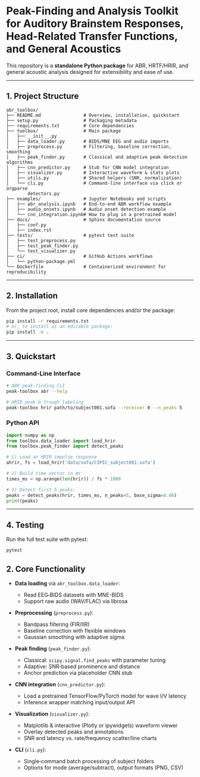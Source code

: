 # Peak-Finding and Analysis Toolkit for Auditory Brainstem Responses, Head-Related Transfer Functions, and General Acoustics

This repository is a **standalone Python package** for ABR, HRTF/HRIR, and general acoustic analysis designed for extensibility and ease of use.

---

## 1. Project Structure
```
abr_toolbox/
├── README.md                # Overview, installation, quickstart
├── setup.py                 # Packaging metadata
├── requirements.txt         # Core dependencies
├── toolbox/                 # Main package
│   ├── __init__.py
│   ├── data_loader.py       # BIDS/MNE EEG and audio imports
│   ├── preprocess.py        # Filtering, baseline correction, smoothing
│   ├── peak_finder.py       # Classical and adaptive peak detection algorithms
│   ├── cnn_predictor.py     # Stub for CNN model integration
│   ├── visualizer.py        # Interactive waveform & stats plots
│   ├── utils.py             # Shared helpers (SNR, normalization)
│   └── cli.py               # Command‐line interface via click or argparse
        detectors.py
├── examples/                # Jupyter Notebooks and scripts
│   ├── abr_analysis.ipynb   # End‐to‐end ABR workflow example
│   ├── audio_onsets.ipynb   # Audio onset detection example
│   └── cnn_integration.ipynb# How to plug in a pretrained model
├── docs/                    # Sphinx documentation source
│   ├── conf.py
│   ├── index.rst
├── tests/                   # pytest test suite
│   ├── test_preprocess.py
│   ├── test_peak_finder.py
│   └── test_visualizer.py
├── ci/                      # GitHub Actions workflows
│   └── python-package.yml
└── Dockerfile               # Containerized environment for reproducibility
```

---

## 2. Installation

From the project root, install core dependencies and/or the package:

```bash
pip install -r requirements.txt
# or, to install as an editable package:
pip install -e .
```

---

## 3. Quickstart

### Command-Line Interface

```bash
# ABR peak-finding CLI
peak-toolbox abr --help

# HRIR peak & trough labeling
peak-toolbox hrir path/to/subject001.sofa --receiver 0 --n_peaks 5
```

### Python API

```python
import numpy as np
from toolbox.data_loader import load_hrir
from toolbox.peak_finder import detect_peaks

# 1) Load an HRIR impulse response
ahrir, fs = load_hrir('data/sofa/CIPIC_subject001.sofa')

# 2) Build time vector in ms
times_ms = np.arange(len(hrir)) / fs * 1000

# 3) Detect first 5 peaks:
peaks = detect_peaks(hrir, times_ms, n_peaks=5, base_sigma=0.06)
print(peaks)
```

---

## 4. Testing

Run the full test suite with pytest:

```bash
pytest
```


## 2. Core Functionality

- **Data loading** via `abr_toolbox.data_loader`:
  - Read EEG‐BIDS datasets with MNE-BIDS
  - Support raw audio (WAV/FLAC) via librosa

- **Preprocessing** (`preprocess.py`):
  - Bandpass filtering (FIR/IIR)
  - Baseline correction with flexible windows
  - Gaussian smoothing with adaptive sigma

- **Peak finding** (`peak_finder.py`):
  - Classical: `scipy.signal.find_peaks` with parameter tuning
  - Adaptive: SNR‐based prominence and distance
  - Anchor prediction via placeholder CNN stub

- **CNN integration** (`cnn_predictor.py`):
  - Load a pretrained TensorFlow/PyTorch model for wave I/V latency
  - Inference wrapper matching input/output API

- **Visualization** (`visualizer.py`):
  - Matplotlib & interactive (Plotly or ipywidgets) waveform viewer
  - Overlay detected peaks and annotations
  - SNR and latency vs. rate/frequency scatter/line charts

- **CLI** (`cli.py`):
  - Single‐command batch processing of subject folders
  - Options for mode (average/subtract), output formats (PNG, CSV)
